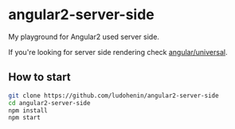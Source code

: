 # angular2-server-side

My playground for Angular2 used server side.

If you're looking for server side rendering check [angular/universal](https://github.com/angular/universal).


## How to start

```bash
git clone https://github.com/ludohenin/angular2-server-side
cd angular2-server-side
npm install
npm start
```
